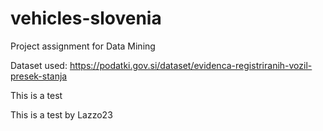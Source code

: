 # vehicles-slovenia
Project assignment for Data Mining

Dataset used: https://podatki.gov.si/dataset/evidenca-registriranih-vozil-presek-stanja

This is a test

This is a test by Lazzo23
